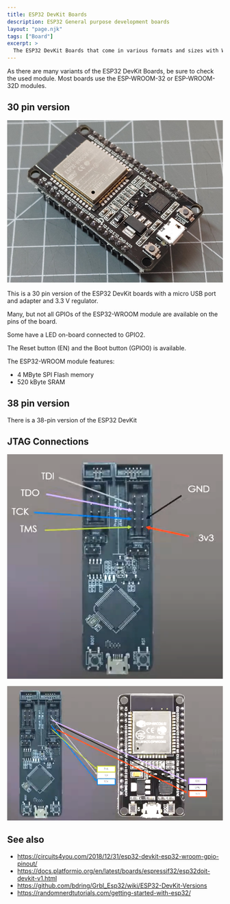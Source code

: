```yaml
---
title: ESP32 DevKit Boards
description: ESP32 General purpose development boards
layout: "page.njk"
tags: ["Board"]
excerpt: >
  The ESP32 DevKit Boards that come in various formats and sizes with WROOM modules and USB adapter are supported by the HomeDing library.
---
```


As there are many variants of the ESP32 DevKit Boards, be sure to check the used module.
Most boards use the ESP-WROOM-32 or ESP-WROOM-32D modules.


## 30 pin version

![ESP32 DevKit](/boards/esp32/devkit.jpg "w400")

This is a 30 pin version of the ESP32 DevKit boards with a micro USB port and adapter and 3.3 V regulator.

Many, but not all GPIOs of the ESP32-WROOM module are available on the pins of the board.

Some have a LED on-board connected to GPIO2.

The Reset button (EN) and the Boot button (GPIO0) is available.

The ESP32-WROOM module features:

* 4 MByte SPI Flash memory
* 520 kByte SRAM

<!-- See also [ESP-32-WROOM Module] -->


## 38 pin version

There is a 38-pin version of the ESP32 DevKit


<!-- ![ESP32 DevKitC Pin Layout](ESP32-DevKitC.png) -->


## JTAG Connections

![esp32_devkit_jtag1](esp32_devkit_jtag1.png)

![esp32_devkit_jtag2](esp32_devkit_jtag2.png)


## See also

* <https://circuits4you.com/2018/12/31/esp32-devkit-esp32-wroom-gpio-pinout/>
* <https://docs.platformio.org/en/latest/boards/espressif32/esp32doit-devkit-v1.html>
* <https://github.com/bdring/Grbl_Esp32/wiki/ESP32-DevKit-Versions>
* <https://randomnerdtutorials.com/getting-started-with-esp32/>

